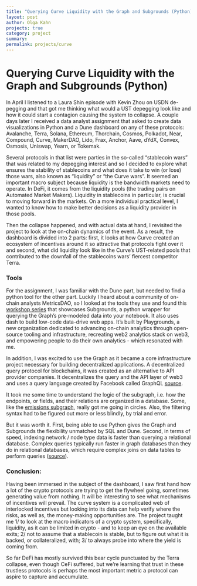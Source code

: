 ```yaml
---
title: "Querying Curve Liquidity with the Graph and Subgrounds (Python)"
layout: post
author: Olga Kahn
projects: true
category: project
summary:
permalink: projects/curve
---
```


# Querying Curve Liquidity with the Graph and Subgrounds (Python)

In April I listened to a Laura Shin episode with Kevin Zhou on USDN de-pegging and that got me thinking what would a UST depegging look like and how it could start a contagion causing the system to collapse.
A couple days later I received a data analyst assignment that asked to create data visualizations in Python and a Dune dashboard on any of these protocols: Avalanche, Terra, Solana, Ethereum, Thorchain, Cosmos, Polkadot, Near, Compound, Curve, MakerDAO, Lido, Frax, Anchor, Aave, dYdX, Convex, Osmosis, Uniswap, Yearn, or Tokemak. 

Several protocols in that list were parties in the so-called “stablecoin wars” that was related to my depegging interest and so I decided to explore what ensures the stability of stablecoins and what does it take to win (or lose) those wars, also known as “liquidity” or “the Curve wars”. It seemed an important macro subject because liquidity is the bandwidth markets need to operate. In DeFi, it comes from the liquidity pools (the trading pairs on Automated Market Makers). Liquidity in stablecoins in particular, is crucial to moving forward in the markets. On a more individual practical level, I wanted to know how to make better decisions as a liquidity provider in those pools. 

Then the collapse happened, and with actual data at hand, I revisited the project to look at the on-chain dynamics of the event. As a result, the dashboard is divided into 2 parts: first, it looks at how Curve created an ecosystem of incentives around it so attractive that protocols fight over it and second, what did liquidity look like in the Curve’s UST-related pools that contributed to the downfall of the stablecoins wars’ fiercest competitor Terra. 

### Tools
For the assignment, I was familiar with the Dune part, but needed to find a python tool for the other part. Luckily I heard about a community of on-chain analysts MetricsDAO, so I looked at the tools they use and found this [workshop series](https://docs.metricsdao.xyz/get-involved/workshops/2022-03-30+-subgrounds-workshop-series) that showcases Subgrounds, a python wrapper for querying the Graph’s pre-modeled data into your notebook. It also uses dash to build low-code data-drive web apps. It’s built by Playgrounds, a new organization dedicated to advancing on-chain analytics through open-source tooling and infrastructure, recreating web2 analytics stack on web3, and empowering people to do their own analytics - which resonated with me.

In addition, I was excited to use the Graph as it became a core infrastructure project necessary for building decentralized applications. A decentralized query protocol for blockchains, it was created as an alternative to API provider companies. It decentralizes the query and the API layer of web3 and uses a query language created by Facebook called GraphQL [source](https://thegraph.com/blog/defi-decentralized-snowball).

It took me some time to understand the logic of the subgraph, i.e. how the endpoints, or fields, and their relations are organized in a database. Some, like the [emissions subgraph](https://thegraph.com/hosted-service/subgraph/convex-community/crv-emissions), really got me going in circles. Also, the filtering syntax had to be figured out more or less blindly, by trial and error.

But it was worth it. First, being able to use Python gives the Graph and Subgrounds the flexibility unmatched by SQL and Dune. Second, in terms of speed, indexing network / node type data is faster than querying a relational database. Complex queries typically run faster in graph databases than they do in relational databases, which require complex joins on data tables to perform queries ([source](https://www.techtarget.com/searchdatamanagement/feature/Graph-database-vs-relational-database-Key-differences)). 

### Conclusion: 
Having been immersed in the subject of the dashboard, I saw first hand how a lot of the crypto protocols are trying to get the flywheel going, sometimes generating value from nothing. It will be interesting to see what mechanisms of incentives will prevail. The curve system is a complicated web of interlocked incentives but looking into its data can help verify where the risks, as well as, the money-making opportunities are. The project taught me 1/ to look at the macro indicators of a crypto system, specifically, liquidity, as it can be limited in crypto - and to keep an eye on the available exits; 2/ not to assume that a stablecoin is stable, but to figure out what it is backed, or collateralized, with; 3/ to always probe into where the yield is coming from. 

So far DeFi has mostly survived this bear cycle punctuated by the Terra collapse, even though CeFi suffered, but we’re learning that trust in these trustless protocols is perhaps the most important metric a protocol can aspire to capture and accumulate.

